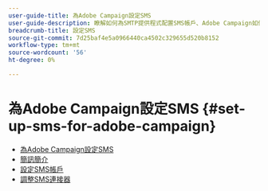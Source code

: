 ```yaml
---
user-guide-title: 為Adobe Campaign設定SMS
user-guide-description: 瞭解如何為SMTP提供程式配置SMS帳戶、Adobe Campaign如何處理SMS以及如何分析和排除配置故障。 
breadcrumb-title: 設定SMS
source-git-commit: 7d25baf4e5a0966440ca4502c329655d520b8152
workflow-type: tm+mt
source-wordcount: '56'
ht-degree: 0%

---
```



# 為Adobe Campaign設定SMS {#set-up-sms-for-adobe-campaign}

+ [為Adobe Campaign設定SMS](/help/tutorial-sms/overview.md)
+ [簡訊簡介](/help/tutorial-sms/introduction-to-sms.md)
+ [設定SMS帳戶](/help/tutorial-sms/set-up-account-for-standard-smpp-provider.md)
+ [調整SMS連接器](/help/tutorial-sms/adapt-sms-connector-to-smpp-provider.md)
